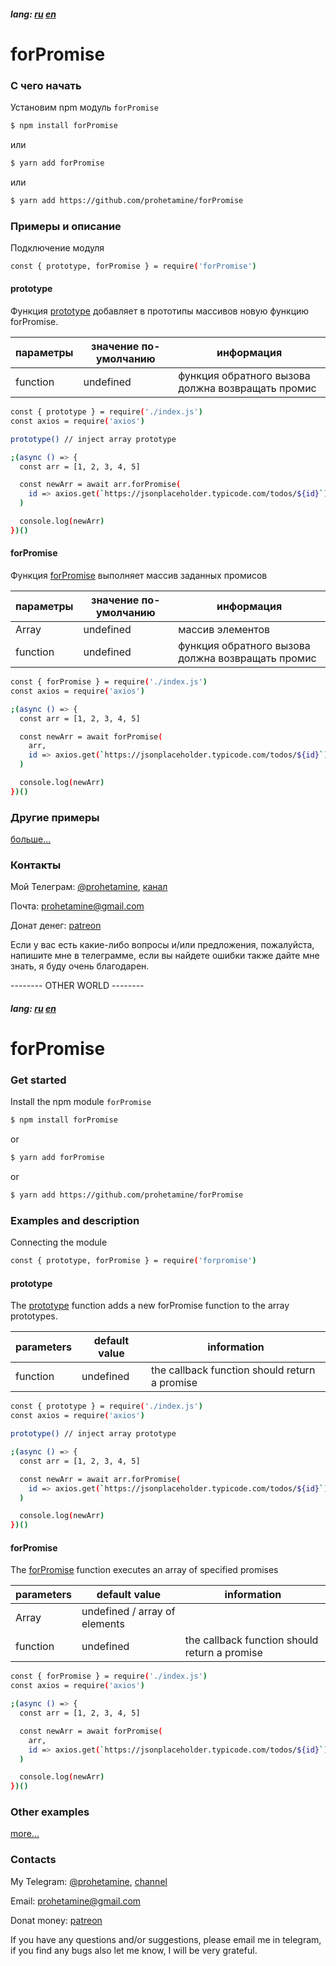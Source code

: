 ##### lang: [ru](#rulang) [en](#enlang)


# <a name="rulang">forPromise</a>

### С чего начать

Установим npm модуль  ```forPromise```

```sh
$ npm install forPromise
```

или

```sh
$ yarn add forPromise
```

или

```sh
$ yarn add https://github.com/prohetamine/forPromise
```

### Примеры и описание

Подключение модуля

```sh
const { prototype, forPromise } = require('forPromise')
```

#### <a name="prototype">prototype</a>

Функция [prototype](#prototype) добавляет в прототипы массивов новую функцию forPromise.

| параметры | значение по-умолчанию | информация |
| ------ | ------ | ------ |
| function | undefined | функция обратного вызова должна возвращать промис |


```sh
const { prototype } = require('./index.js')
const axios = require('axios')

prototype() // inject array prototype

;(async () => {
  const arr = [1, 2, 3, 4, 5]

  const newArr = await arr.forPromise(
    id => axios.get(`https://jsonplaceholder.typicode.com/todos/${id}`).then(({ data }) => data)
  )

  console.log(newArr)
})()
```

#### <a name="for-promise">forPromise</a>

Функция [forPromise](#for-promise) выполняет массив заданных промисов

| параметры | значение по-умолчанию | информация |
| ------ | ------ | ------ |
| Array | undefined | массив элементов |
| function | undefined | функция обратного вызова должна возвращать промис |

```sh
const { forPromise } = require('./index.js')
const axios = require('axios')

;(async () => {
  const arr = [1, 2, 3, 4, 5]

  const newArr = await forPromise(
    arr,
    id => axios.get(`https://jsonplaceholder.typicode.com/todos/${id}`).then(({ data }) => data)
  )

  console.log(newArr)
})()
```

### Другие примеры

[больше...](/examples)

### Контакты

Мой Телеграм: [@prohetamine](https://t.me/prohetamine), [канал](https://t.me/prohetamine)

Почта: prohetamine@gmail.com

Донат денег: [patreon](https://www.patreon.com/prohetamine)

Если у вас есть какие-либо вопросы и/или предложения, пожалуйста, напишите мне в телеграмме, если вы найдете ошибки также дайте мне знать, я буду очень благодарен.

-------- OTHER WORLD --------

##### lang: [ru](#rulang) [en](#enlang)


# <a name="rulang">forPromise</a>

### Get started

Install the npm module ```forPromise```

```sh
$ npm install forPromise
```

or

```sh
$ yarn add forPromise
```

or

```sh
$ yarn add https://github.com/prohetamine/forPromise
```

### Examples and description

Connecting the module

```sh
const { prototype, forPromise } = require('forpromise')
```

#### <a name="prototype">prototype</a>

The [prototype](#prototype) function adds a new forPromise function to the array prototypes.

| parameters | default value | information|
| ------ | ------ | ------ |
| function | undefined | the callback function should return a promise |

```sh
const { prototype } = require('./index.js')
const axios = require('axios')

prototype() // inject array prototype

;(async () => {
  const arr = [1, 2, 3, 4, 5]

  const newArr = await arr.forPromise(
    id => axios.get(`https://jsonplaceholder.typicode.com/todos/${id}`).then(({ data }) => data)
  )

  console.log(newArr)
})()
```

#### <a name="for-promise">forPromise</a>

The [forPromise](#for-promise) function executes an array of specified promises

| parameters | default value | information|
| ------ | ------ | ------ |
| Array | undefined / array of elements |
| function | undefined | the callback function should return a promise |


```sh
const { forPromise } = require('./index.js')
const axios = require('axios')

;(async () => {
  const arr = [1, 2, 3, 4, 5]

  const newArr = await forPromise(
    arr,
    id => axios.get(`https://jsonplaceholder.typicode.com/todos/${id}`).then(({ data }) => data)
  )

  console.log(newArr)
})()
```

### Other examples

[more...](/examples)

### Contacts

My Telegram: [@prohetamine](https://t.me/prohetamine), [channel](https://t.me/prohetamine)

Email: prohetamine@gmail.com

Donat money: [patreon](https://www.patreon.com/prohetamine)

If you have any questions and/or suggestions, please email me in telegram, if you find any bugs also let me know, I will be very grateful.
